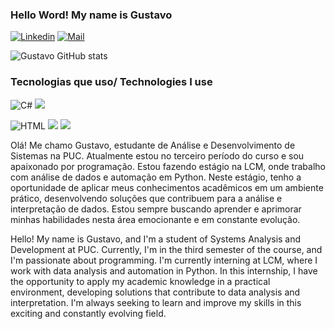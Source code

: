 ### Hello Word! My name is Gustavo






[![Linkedin](https://img.shields.io/badge/LinkedIn-0077B5?style=for-the-badge&logo=linkedin&logoColor=white)](https://www.linkedin.com/in/gustavo-coelho-reis-894417265/)
[![Mail](https://img.shields.io/badge/Gmail-D14836?style=for-the-badge&logo=gmail&logoColor=white)](https://mail.google.com/mail/u/0/#inbox)



![Gustavo GitHub stats](https://github-readme-stats.vercel.app/api?username=Gustavo-gcr&show_icons=true&theme=radical)

### Tecnologias que uso/ Technologies I use
![C#](https://img.shields.io/badge/C%23-239120?style=for-the-badge&logo=c-sharp&logoColor=white)
![](https://img.shields.io/badge/Python-3776AB?style=for-the-badge&logo=python&logoColor=white)

![HTML](https://img.shields.io/badge/HTML5-E34F26?style=for-the-badge&logo=html5&logoColor=white)
![](https://img.shields.io/badge/CSS-239120?&style=for-the-badge&logo=css3&logoColor=white)
![](https://img.shields.io/badge/JavaScript-323330?style=for-the-badge&logo=javascript&logoColor=F7DF1E)

Olá! Me chamo Gustavo, estudante de Análise e Desenvolvimento de Sistemas na PUC. Atualmente estou no terceiro período do curso e sou apaixonado por programação. Estou fazendo estágio na LCM, onde trabalho com análise de dados e automação em Python. Neste estágio, tenho a oportunidade de aplicar meus conhecimentos acadêmicos em um ambiente prático, desenvolvendo soluções que contribuem para a análise e interpretação de dados. Estou sempre buscando aprender e aprimorar minhas habilidades nesta área emocionante e em constante evolução.

Hello! My name is Gustavo, and I'm a student of Systems Analysis and Development at PUC. Currently, I'm in the third semester of the course, and I'm passionate about programming. I'm currently interning at LCM, where I work with data analysis and automation in Python. In this internship, I have the opportunity to apply my academic knowledge in a practical environment, developing solutions that contribute to data analysis and interpretation. I'm always seeking to learn and improve my skills in this exciting and constantly evolving field.
